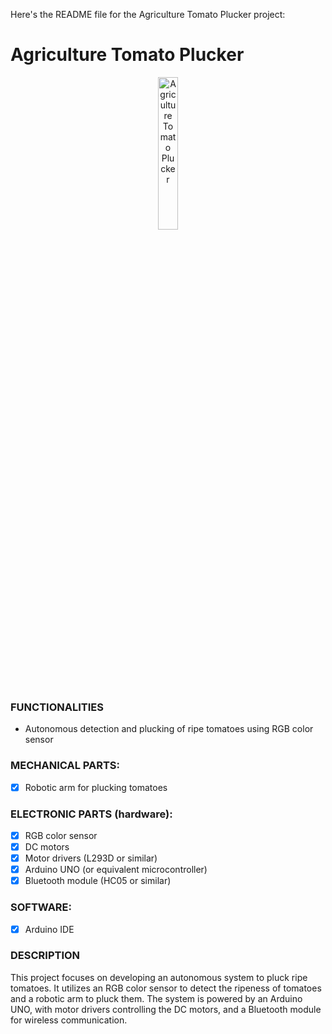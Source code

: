 Here's the README file for the Agriculture Tomato Plucker project:

# Agriculture Tomato Plucker

<p align="center">
<img src="![Screenshot 2024-01-05 120244](https://github.com/sridudala/Tomato-Plucker/assets/161768919/e253f5f4-dce5-403c-aa9c-7d640d7d5e32)
" title="Agriculture Tomato Plucker" width="25%">
</p>

### FUNCTIONALITIES

- Autonomous detection and plucking of ripe tomatoes using RGB color sensor

### MECHANICAL PARTS:

- [x] Robotic arm for plucking tomatoes

### ELECTRONIC PARTS (hardware):

- [x] RGB color sensor
- [x] DC motors
- [x] Motor drivers (L293D or similar)
- [x] Arduino UNO (or equivalent microcontroller)
- [x] Bluetooth module (HC05 or similar)

### SOFTWARE:

- [x] Arduino IDE

### DESCRIPTION

This project focuses on developing an autonomous system to pluck ripe tomatoes. It utilizes an RGB color sensor to detect the ripeness of tomatoes and a robotic arm to pluck them. The system is powered by an Arduino UNO, with motor drivers controlling the DC motors, and a Bluetooth module for wireless communication.

